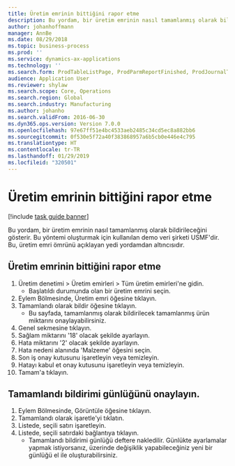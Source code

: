 ```yaml
---
title: Üretim emrinin bittiğini rapor etme
description: Bu yordam, bir üretim emrinin nasıl tamamlanmış olarak bildirileceğini gösterir.
author: johanhoffmann
manager: AnnBe
ms.date: 08/29/2018
ms.topic: business-process
ms.prod: ''
ms.service: dynamics-ax-applications
ms.technology: ''
ms.search.form: ProdTableListPage, ProdParmReportFinished, ProdJournalTransProd
audience: Application User
ms.reviewer: shylaw
ms.search.scope: Core, Operations
ms.search.region: Global
ms.search.industry: Manufacturing
ms.author: johanho
ms.search.validFrom: 2016-06-30
ms.dyn365.ops.version: Version 7.0.0
ms.openlocfilehash: 97e67ff51e4bc4533aeb2485c34cd5ec8a882bb6
ms.sourcegitcommit: 0f530e5f72a40f383868957a6b5cb0e446e4c795
ms.translationtype: HT
ms.contentlocale: tr-TR
ms.lasthandoff: 01/29/2019
ms.locfileid: "320501"
---
```

# <a name="report-a-production-order-as-finished"></a>Üretim emrinin bittiğini rapor etme

[!include [task guide banner](../../includes/task-guide-banner.md)]

Bu yordam, bir üretim emrinin nasıl tamamlanmış olarak bildirileceğini gösterir. Bu yöntemi oluşturmak için kullanılan demo veri şirketi USMF'dir. Bu, üretim emri ömrünü açıklayan yedi yordamdan altıncısıdır.


## <a name="report-a-production-order-as-finished"></a>Üretim emrinin bittiğini rapor etme
1. Üretim denetimi > Üretim emirleri > Tüm üretim emirleri'ne gidin.
    * Başlatıldı durumunda olan bir üretim emrini seçin.  
2. Eylem Bölmesinde, Üretim emri öğesine tıklayın.
3. Tamamlandı olarak bildir öğesine tıklayın.
    * Bu sayfada, tamamlanmış olarak bildirilecek tamamlanmış ürün miktarını onaylayabilirsiniz.  
4. Genel sekmesine tıklayın.
5. Sağlam miktarını '18' olacak şekilde ayarlayın.
6. Hata miktarını '2' olacak şekilde ayarlayın.
7. Hata nedeni alanında 'Malzeme' öğesini seçin.
8. Son iş onay kutusunu işaretleyin veya temizleyin.
9. Hatayı kabul et onay kutusunu işaretleyin veya temizleyin.
10. Tamam'a tıklayın.

## <a name="verify-the-report-as-finished-journal"></a>Tamamlandı bildirimi günlüğünü onaylayın.
1. Eylem Bölmesinde, Görüntüle öğesine tıklayın.
2. Tamamlandı olarak işaretle'yi tıklatın.
3. Listede, seçili satırı işaretleyin.
4. Listede, seçili satırdaki bağlantıya tıklayın.
    * Tamamlandı bildirimi günlüğü deftere nakledilir. Günlükte ayarlamalar yapmak istiyorsanız, üzerinde değişiklik yapabileceğiniz yeni bir günlüğü el ile oluşturabilirsiniz.  

